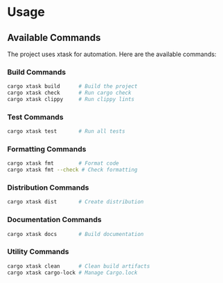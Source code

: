 # Usage

## Available Commands

The project uses xtask for automation. Here are the available commands:

### Build Commands

```bash
cargo xtask build      # Build the project
cargo xtask check      # Run cargo check
cargo xtask clippy     # Run clippy lints
```

### Test Commands

```bash
cargo xtask test       # Run all tests
```

### Formatting Commands

```bash
cargo xtask fmt        # Format code
cargo xtask fmt --check # Check formatting
```

### Distribution Commands

```bash
cargo xtask dist       # Create distribution
```

### Documentation Commands

```bash
cargo xtask docs       # Build documentation
```

### Utility Commands

```bash
cargo xtask clean      # Clean build artifacts
cargo xtask cargo-lock # Manage Cargo.lock
```
